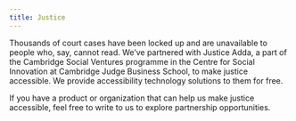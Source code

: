 ```yaml
---
title: Justice
---
```


Thousands of court cases have been locked up and are unavailable to people who, say, cannot read. We’ve partnered with Justice Adda, a part of the Cambridge Social Ventures programme in the Centre for Social Innovation at Cambridge Judge Business School, to make justice accessible. We provide accessibility technology solutions to them for free.

If you have a product or organization that can help us make justice accessible, feel free to write to us to explore partnership opportunities.
